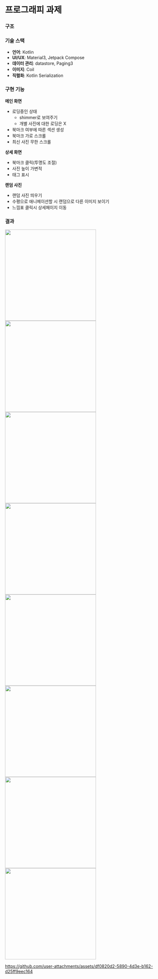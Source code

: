 # 프로그래피 과제

### 구조 

### 기술 스택
- **언어**: Kotlin
- **UI/UX**: Material3, Jetpack Compose
- **데이터 관리**: datastore, Paging3
- **이미지**: Coil
- **직렬화**: Kotlin Serialization

### 구현 기능

**메인 화면**
- 로딩중인 상태
  - shimmer로 보여주기 
  - 개별 사진에 대한 로딩은 X
- 북마크 여부에 따른 섹션 생성
- 북마크 가로 스크롤
- 최신 사진 무한 스크롤

**상세 화면**
- 북마크 클릭(투명도 조절)
- 사진 높이 가변적
- 태그 표시

**랜덤 사진**
- 랜덤 사진 띄우기
- 수평으로 애니메이션할 시 랜덤으로 다른 이미지 보이기
- 느낌표 클릭시 상세페이지 이동

### 결과
<img src="https://github.com/user-attachments/assets/e0c8cfdc-398b-428a-bd5a-6693d93ac3c8" width="300" />
<img src="https://github.com/user-attachments/assets/4f1c0ca7-3b4e-4274-b92b-851c1b22d737" width="300" />
<img src="https://github.com/user-attachments/assets/98c976e1-a022-4080-9b47-e0e1a12fb7d5" width="300" />
<img src="https://github.com/user-attachments/assets/e22a24ee-2f19-4c07-ba9c-8eb24c299001" width="300" />
<img src="https://github.com/user-attachments/assets/1e6d6ab6-6df4-413a-9e19-533fc6723fc7" width="300" />
<img src="https://github.com/user-attachments/assets/fb639f6c-dba3-436e-b6eb-15ce753b6c0c" width="300" />
<img src="https://github.com/user-attachments/assets/502b7f76-0327-407b-9a6b-7736df839879" width="300" />
<img src="https://github.com/user-attachments/assets/d3651615-dcee-4770-a071-d58279a42749" width="300" />




https://github.com/user-attachments/assets/df0820d2-5890-4d3e-b162-d25ff9eec164


